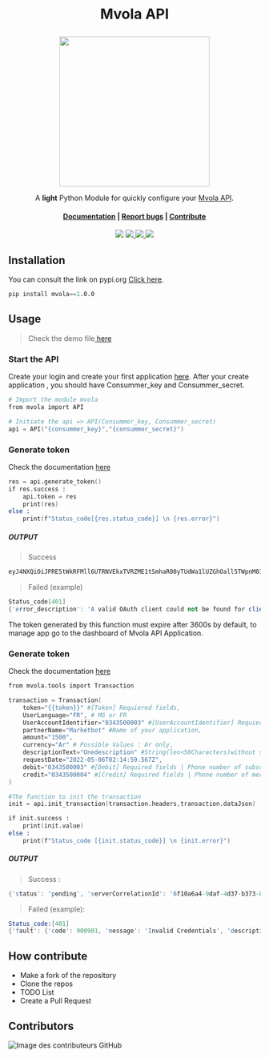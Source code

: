 </br>
</br>

# <p align="center"> Mvola API </p>

<p align="center"> 
    <img height="300" src="https://github.com/rivo2302/Mvola/blob/master/assets/icon.png">
</p>

<div align="center"> 
<p>
  A <b>light</b> Python Module for quickly configure your <a href="https://www.mvola.mg/devportal/"> Mvola API</a>.
  <h4>
        <a href="mvola.mg/devportal/apis/5fb6b560-ef7e-49ad-b3c7-5335b7ca45f6/documents/">Documentation</a>
        <span> | </span>
        <a href="https://github.com/rivo2302/Mvola/issues">Report bugs</a>
        <span> | </span>
        <a href="https://github.com/rivo2302/Mvola/fork">Contribute</a>
 </h4>
</p>
<p>
    <a href='#'> 
         <a href='#'> <img src='https://img.shields.io/badge/Maintained-Yes-darkgreen?style=for-the-badge'/></a>
    </a>
    <a href='https://pypi.org/project/mvola/'> 
       <img src="https://img.shields.io/badge/-opensource-F9F63C?style=for-the-badge&logo=appveyor&logoColor=FFFFFF"/>
    </a>
    <a href='https://github.com/rivo2302/Mvola'> 
        <img src="https://img.shields.io/badge/-python-396E9B?style=for-the-badge&logo=python&logoColor=FFFFFF"/>
    </a>
        <a href='https://pypi.org/project/mvola/'> <img src='https://img.shields.io/pypi/v/mvola?style=for-the-badge'/></a>
    </p>
</div>

## Installation

You can consult the link on pypi.org <a href="https://www.mvola.mg/devportal/"> Click here</a>.

```s
pip install mvola==1.0.0
```


## Usage 
> Check the demo file<a href="https://github.com/rivo2302/Mvola/blob/master/demo.py"> here</a>


### Start the API 
Create your login and create your first application  <a href="https://www.mvola.mg/devportal/">here</a>.
After your create application , you should have Consummer_key and Consummer_secret.

```s
# Import the module mvola
from mvola import API

# Initiate the api => API(Consummer_key, Consummer_secret)
api = API("{consummer_key}","{consummer_secret}")

```

### Generate token
Check the documentation <a href="https://www.mvola.mg/devportal/apis/5fb6b560-ef7e-49ad-b3c7-5335b7ca45f6/documents/89b6b1d0-b3c9-4758-a548-47889825bc68"> here</a>


```s
res = api.generate_token()
if res.success :
    api.token = res
    print(res)
else :
    print(f"Status_code[{res.status_code}] \n {res.error}")
```

##### OUTPUT
> Success
```s
eyJ4NXQiOiJPRE5tWkRFMll6UTRNVEkxTVRZME1tSmhaR00yTUdWa1lUZGhOall5TWpnM01XTmpNalJqWWpnMll6bGpNRGRsWWpZd05ERmhZVGd6WkRoa1lUVm1OZyIsImtpZCI6Ik9ETm1aREUyWXpRNE1USTFNVFkwTW1KaFpHTTJNR1ZrWVRkaE5qWXlNamczTVdOak1qUmpZamcyWXpsak1EZGxZall3TkRGaFlUZ3paRGhrWVRWbU5nX1JTMjU2IiwiYWxnIjoiUlMyNTYifQ.eyJzdWIiOiJyaXZvMjMwMkBnbWFpbC5jb21AY2FyYm9uLnN1cGVyIiwiYXV0IjoiQVBQTElDQVRJT04iLCJhdWQiOiIwekw3ZVRyU0VmWGY2a2t3SjUzRFNlZ0NiQndhIiwibmJmIjoxNjUxNzk1NTUyLCJhenAiOiIwekw3ZVRyU0VmWGY2a2t3SjUzRFNlZ0NiQndhIiwic2NvcGUiOiJFWFRfSU5UX01WT0xBX1NDT1BFIiwiaXNzIjoiaHR0cHM6XC9cL2FwaW0ucHJlcC50ZWxtYS5tZzo5NDQzXC9vYXV0aDJcL3Rva2VuIiwiZXhwIjoxNjUxNzk5MTUyLCJpYXQiOjE2NTE3OTU1NTIsImp0aSI6IjFjNWEwNDY3LTk5NWMtNDFiNi05M2I2LWJjNzY2YTA0ZDdiZCJ9.PCijTounfH2y2-LNaRaKQleYFEV-voBb0ES-ayYRSG8NyT8GVt6BOXWFdPh4V7MNN5ArBtErVifx5MastxKRqE1-rYnekt51iynCXknEPM3hxjFepOPHPR3rIDtRrNJ0raa0oEkVcHjn6Gl9wUiai-4zepwFaR7GP3xAr6Rz42szCQo4AjDiuJkGMNEhQqgL17AYpjOHE8mXf_Jeth7VpcgUTXDwRRNAGhCzUEHqwQpW-7TPryeTHFzj8HPySy3RWBI5bUjYfVoXWL_yg__RxM0YlPX7JE3ycs75yANbWyQ4WdSc3vZhPCkKusERajxlQCIwBxmVUmALp9YRn0wjfg

```

> Failed (example)
```s
Status_code[401] 
{'error_description': 'A valid OAuth client could not be found for client_id: 0zL7eTrSEfXf6kwJ53DSegCbBwa', 'error': 'invalid_client'}
```
The token generated by this function must expire after 3600s by default, to manage app  go to the dashboard of Mvola API Application.

### Generate token
Check the documentation <a href="https://www.mvola.mg/devportal/apis/5fb6b560-ef7e-49ad-b3c7-5335b7ca45f6/documents/b36ca2a3-f339-43a1-88d3-bbee6c77b06f"> here</a>

```s
from mvola.tools import Transaction

transaction = Transaction(
    token="{{token}}" #[Token] Requiered fields,
    UserLanguage="FR", # MG or FR
    UserAccountIdentifier="0343500003" #[UserAccountIdentifier] Requiered fields ,
    partnerName="Marketbot" #Name of your application,
    amount="1500",
    currency="Ar" # Possible Values : Ar only,
    descriptionText="Unedescription" #String(len<50Characters)without special character. ,
    requestDate="2022-05-06T02:14:59.567Z",
    debit="0343500003" #[Debit] Required fields | Phone number of subscriber .In preprod it’s fixed: 034350003 or 0343500004,
    credit="0343500004" #[Credit] Required fields | Phone number of merchant. In preprod it’s fixed: 034350003 or 0343500004
)

#The function to init the transaction
init = api.init_transaction(transaction.headers,transaction.dataJson)

if init.success :
    print(init.value)
else :
    print(f"Status_code [{init.status_code}] \n {init.error}")
```
##### OUTPUT
> Success :
```s
{'status': 'pending', 'serverCorrelationId': '6f10a6a4-9daf-4d37-b373-80cab3bed1e7', 'notificationMethod': 'polling'}
```

> Failed (example):
```s
Status_code:[401] 
{'fault': {'code': 900901, 'message': 'Invalid Credentials', 'description': 'Invalid Credentials. Make sure you have given the correct access token'}}
```

## How contribute

- Make a fork of the repository
- Clone the repos 
- TODO List 
- Create a Pull Request 

## Contributors

![Image des contributeurs GitHub](https://contrib.rocks/image?repo=rivo2302/Mvola)
